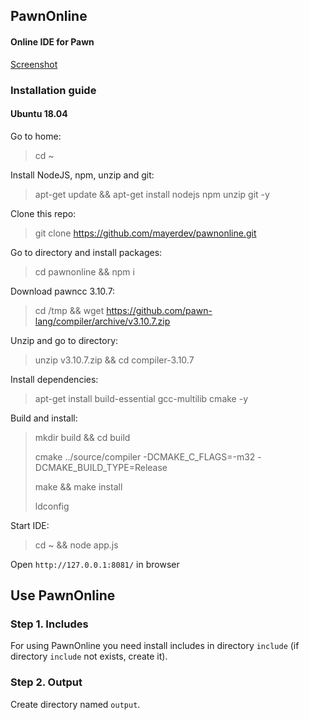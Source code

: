 ## PawnOnline
#### Online IDE for Pawn
[Screenshot](https://raw.githubusercontent.com/mayerdev/pawnonline/main/screenshot.png)

### Installation guide

#### Ubuntu 18.04

Go to home:
> cd ~

Install NodeJS, npm, unzip and git:
> apt-get update && apt-get install nodejs npm unzip git -y

Clone this repo:
> git clone https://github.com/mayerdev/pawnonline.git

Go to directory and install packages:
> cd pawnonline && npm i 

Download pawncc 3.10.7:
> cd /tmp && wget https://github.com/pawn-lang/compiler/archive/v3.10.7.zip

Unzip and go to directory:
> unzip v3.10.7.zip && cd compiler-3.10.7

Install dependencies:
> apt-get install build-essential gcc-multilib cmake -y

Build and install:
> mkdir build && cd build
>
> cmake ../source/compiler -DCMAKE_C_FLAGS=-m32 -DCMAKE_BUILD_TYPE=Release
>
> make && make install
>
> ldconfig

Start IDE:
> cd ~ && node app.js

Open `http://127.0.0.1:8081/` in browser

## Use PawnOnline

### Step 1. Includes
For using PawnOnline you need install includes in directory `include` (if directory `include` not exists, create it).

### Step 2. Output
Create directory named `output`.